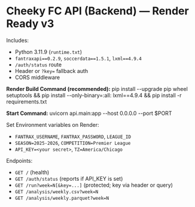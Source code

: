 # Cheeky FC API (Backend) — Render Ready v3

Includes:
- Python 3.11.9 (`runtime.txt`)
- `fantraxapi==0.2.9`, `soccerdata==1.5.1`, `lxml==4.9.4`
- `/auth/status` route
- Header or `?key=` fallback auth
- CORS middleware

**Render Build Command (recommended):**
pip install --upgrade pip wheel setuptools && pip install --only-binary=:all: lxml==4.9.4 && pip install -r requirements.txt

**Start Command:**
uvicorn api.main:app --host 0.0.0.0 --port $PORT

Set Environment variables on Render:
- `FANTRAX_USERNAME`, `FANTRAX_PASSWORD`, `LEAGUE_ID`
- `SEASON=2025-2026`, `COMPETITION=Premier League`
- `API_KEY=<your secret>`, `TZ=America/Chicago`

Endpoints:
- `GET /` (health)
- `GET /auth/status` (reports if API_KEY is set)
- `GET /run?week=N[&key=...]` (protected; key via header or query)
- `GET /analysis/weekly.csv?week=N`
- `GET /analysis/weekly.parquet?week=N`
